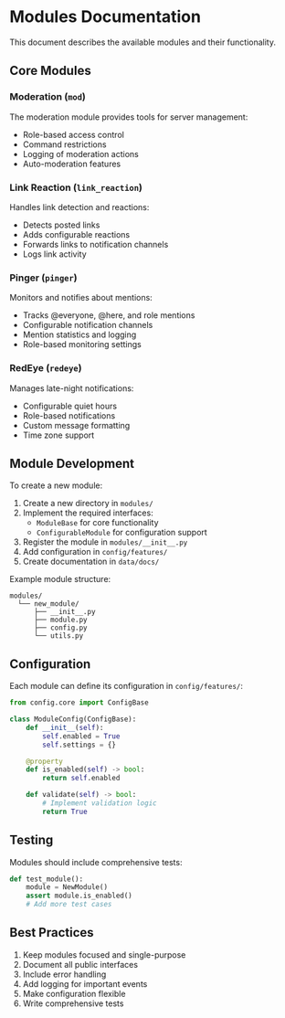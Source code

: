 # Modules Documentation

This document describes the available modules and their functionality.

## Core Modules

### Moderation (`mod`)
The moderation module provides tools for server management:
- Role-based access control
- Command restrictions
- Logging of moderation actions
- Auto-moderation features

### Link Reaction (`link_reaction`)
Handles link detection and reactions:
- Detects posted links
- Adds configurable reactions
- Forwards links to notification channels
- Logs link activity

### Pinger (`pinger`)
Monitors and notifies about mentions:
- Tracks @everyone, @here, and role mentions
- Configurable notification channels
- Mention statistics and logging
- Role-based monitoring settings

### RedEye (`redeye`)
Manages late-night notifications:
- Configurable quiet hours
- Role-based notifications
- Custom message formatting
- Time zone support

## Module Development

To create a new module:

1. Create a new directory in `modules/`
2. Implement the required interfaces:
   - `ModuleBase` for core functionality
   - `ConfigurableModule` for configuration support
3. Register the module in `modules/__init__.py`
4. Add configuration in `config/features/`
5. Create documentation in `data/docs/`

Example module structure:
```
modules/
  └── new_module/
      ├── __init__.py
      ├── module.py
      ├── config.py
      └── utils.py
```

## Configuration

Each module can define its configuration in `config/features/`:
```python
from config.core import ConfigBase

class ModuleConfig(ConfigBase):
    def __init__(self):
        self.enabled = True
        self.settings = {}

    @property
    def is_enabled(self) -> bool:
        return self.enabled

    def validate(self) -> bool:
        # Implement validation logic
        return True
```

## Testing

Modules should include comprehensive tests:
```python
def test_module():
    module = NewModule()
    assert module.is_enabled()
    # Add more test cases
```

## Best Practices

1. Keep modules focused and single-purpose
2. Document all public interfaces
3. Include error handling
4. Add logging for important events
5. Make configuration flexible
6. Write comprehensive tests
